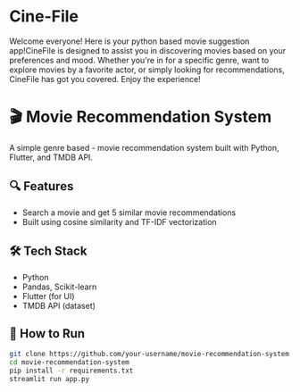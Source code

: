# Cine-File
Welcome everyone! Here is your python based movie suggestion app!CineFile is designed to assist you in discovering  movies based on your preferences and mood. Whether you're in for a specific genre, want to explore movies by a favorite actor, or simply looking for recommendations, CineFile has got you covered. Enjoy the experience!
# 🎬 Movie Recommendation System

A simple genre based - movie recommendation system built with Python, Flutter, and TMDB API.

## 🔍 Features

- Search a movie and get 5 similar movie recommendations
- Built using cosine similarity and TF-IDF vectorization

## 🛠️ Tech Stack

- Python
- Pandas, Scikit-learn
- Flutter (for UI)
- TMDB API (dataset)

## 🚀 How to Run

```bash
git clone https://github.com/your-username/movie-recommendation-system.git
cd movie-recommendation-system
pip install -r requirements.txt
streamlit run app.py
